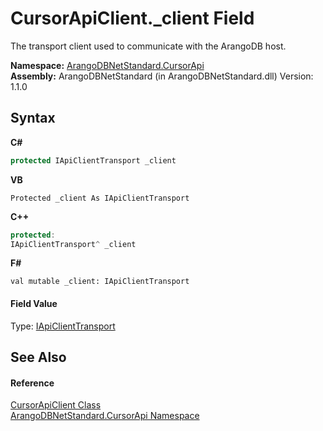 # CursorApiClient._client Field
 

The transport client used to communicate with the ArangoDB host.

**Namespace:**&nbsp;<a href="07594271-f588-4e19-bc70-abde35f2665a">ArangoDBNetStandard.CursorApi</a><br />**Assembly:**&nbsp;ArangoDBNetStandard (in ArangoDBNetStandard.dll) Version: 1.1.0

## Syntax

**C#**<br />
``` C#
protected IApiClientTransport _client
```

**VB**<br />
``` VB
Protected _client As IApiClientTransport
```

**C++**<br />
``` C++
protected:
IApiClientTransport^ _client
```

**F#**<br />
``` F#
val mutable _client: IApiClientTransport
```


#### Field Value
Type: <a href="195ac3ac-9de2-b86f-d7e0-b5076c107a46">IApiClientTransport</a>

## See Also


#### Reference
<a href="8249fa6c-3e6b-265e-1aac-b60225906232">CursorApiClient Class</a><br /><a href="07594271-f588-4e19-bc70-abde35f2665a">ArangoDBNetStandard.CursorApi Namespace</a><br />